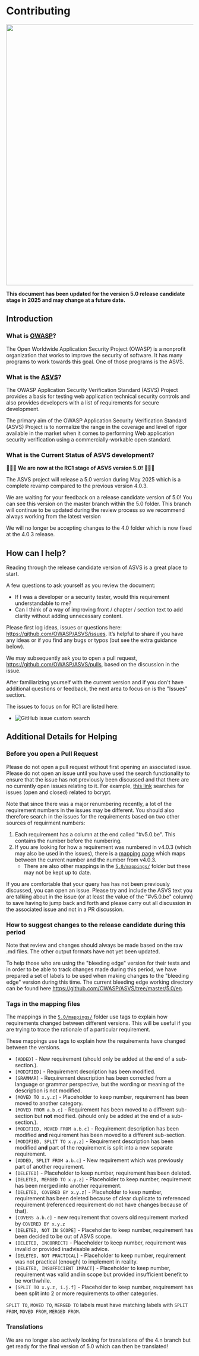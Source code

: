 # Contributing

<img src="https://owasp.org/www-project-application-security-verification-standard/assets/images/OWASP_ASVS_Linkedin_Banner-01.jpg" width="700px">

**This document has been updated for the version 5.0 release candidate stage in 2025 and may change at a future date.**

## Introduction

### What is [OWASP](https://owasp.org/)?

The Open Worldwide Application Security Project (OWASP) is a nonprofit organization that works to improve the security of software. It has many programs to work towards this goal. One of those programs is the ASVS.

### What is the [ASVS](https://owasp.org/www-project-application-security-verification-standard/)?

The OWASP Application Security Verification Standard (ASVS) Project provides a basis for testing web application technical security controls and also provides developers with a list of requirements for secure development.

The primary aim of the OWASP Application Security Verification Standard (ASVS) Project is to normalize the range in the coverage and level of rigor available in the market when it comes to performing Web application security verification using a commercially-workable open standard.

### What is the Current Status of ASVS development?

🎉🎉🎉 **We are now at the RC1 stage of ASVS version 5.0!** 🎉🎉🎉

The ASVS project will release a 5.0 version during May 2025 which is a complete revamp compared to the previous version 4.0.3.

We are waiting for your feedback on a release candidate version of 5.0! You can see this version on the master branch within the 5.0 folder. This branch will continue to be updated during the review process so we recommend always working from the latest version

We will no longer be accepting changes to the 4.0 folder which is now fixed at the 4.0.3 release.

## How can I help?

Reading through the release candidate version of ASVS is a great place to start.

A few questions to ask yourself as you review the document:

* If I was a developer or a security tester, would this requirement understandable to me?
* Can I think of a way of improving front / chapter / section text to add clarity without adding unnecessary content.

Please first log ideas, issues or questions here: https://github.com/OWASP/ASVS/issues. It’s helpful to share if you have any ideas or if you find any bugs or typos (but see the extra guidance below).

We may subsequently ask you to open a pull request, https://github.com/OWASP/ASVS/pulls, based on the discussion in the issue. 

After familiarizing yourself with the current version and if you don't have additional questions or feedback, the next area to focus on is the "Issues" section. 

The issues to focus on for RC1 are listed here:

- ![GitHub issue custom search](https://img.shields.io/github/issues-search?query=repo%3AOWASP%2FASVS%20label%3A%22_5.0%20-%20rc1%22%20state%3Aopen&label=_5.0%20-%20rc1&labelColor=%2399F2D1&color=grey&link=https%3A%2F%2Fgithub.com%2FOWASP%2FASVS%2Fissues%3Fq%3Dis%253Aissue%2520state%253Aopen%2520label%253A%2522_5.0%2520-%2520rc1%2522)

## Additional Details for Helping

### Before you open a Pull Request

Please do not open a pull request without first opening an associated issue. Please do not open an issue until you have used the search functionality to ensure that the issue has not previously been discussed and that there are no currently open issues relating to it. For example, [this link](https://github.com/OWASP/ASVS/issues?q=is%3Aissue+bcrypt) searches for issues (open and closed) related to bcrypt.

Note that since there was a major renumbering recently, a lot of the requirement numbers in the issues may be different. You should also therefore search in the issues for the requirements based on two other sources of requirment numbers:

1) Each requirement has a column at the end called "#v5.0.be". This contains the number before the numbering.
2) If you are looking for how a requirement was numbered in v4.0.3 (which may also be used in the issues), there is a [mapping page](https://asvs.dev/mapping_v5.0.0_to_v4.0.3.html) which maps between the current number and the number from v4.0.3.
    -  There are also other mappings in the [`5.0/mappings/`](https://github.com/OWASP/ASVS/tree/master/5.0/mappings/) folder but these may not be kept up to date.

If you are comfortable that your query has  has not been previously discussed, you can open an issue. Please try and include the ASVS text you are talking about in the issue (or at least the value of the "#v5.0.be" column) to save having to jump back and forth and please carry out all discussion in the associated issue and not in a PR discussion.

### How to suggest changes to the release candidate during this period

Note that review and changes should always be made based on the raw .md files. The other output formats have not yet been updated.

To help those who are using the "bleeding edge" version for their tests and in order to be able to track changes made during this period, we have prepared a set of labels to be used when making changes to the "bleeding edge" version during this time. The current bleeding edge working directory can be found here <https://github.com/OWASP/ASVS/tree/master/5.0/en>.

### Tags in the mapping files

The mappings in the [`5.0/mappings/`](https://github.com/OWASP/ASVS/tree/master/5.0/mappings/) folder use tags to explain how requirements changed between different versions. This will be useful if you are trying to trace the rationale of a particular requirement.

These mappings use tags to explain how the requirements have changed between the versions.

* `[ADDED]` - New requirement (should only be added at the end of a sub-section.).
* `[MODIFIED]` - Requirement description has been modified.
* `[GRAMMAR]` - Requirement description has been corrected from a language or grammar perspective, but the wording or meaning of the description is not modified.
* `[MOVED TO x.y.z]` - Placeholder to keep number, requirement has been moved to another category.
* `[MOVED FROM a.b.c]` - Requirement has been moved to a different sub-section but **not** modified. (should only be added at the end of a sub-section.).
* `[MODIFIED, MOVED FROM a.b.c]` - Requirement description has been modified **and** requirement has been moved to a different sub-section.
* `[MODIFIED, SPLIT TO x.y.z]` - Requirement description has been modified **and** part of the requirement is split into a new separate requirement.
* `[ADDED, SPLIT FROM a.b.c]` - New requirement which was previously part of another requirement.
* `[DELETED]` - Placeholder to keep number, requirement has been deleted.
* `[DELETED, MERGED TO x.y.z]` - Placeholder to keep number, requirement has been merged into another requirement.
* `[DELETED, COVERED BY x.y.z]` - Placeholder to keep number, requirement has been deleted because of clear duplicate to referenced requirement (referenced requirement do not have changes because of that).
* `[COVERS a.b.c]` - new requirement that covers old requirement marked by `COVERED BY x.y.z`
* `[DELETED, NOT IN SCOPE]` - Placeholder to keep number, requirement has been decided to be out of ASVS scope.
* `[DELETED, INCORRECT]` - Placeholder to keep number, requirement was invalid or provided inadvisable advice.
* `[DELETED, NOT PRACTICAL]` - Placeholder to keep number, requirement was not practical (enough) to implement in reality.
* `[DELETED, INSUFFICIENT IMPACT]` - Placeholder to keep number, requirement was valid and in scope but provided insufficient benefit to be worthwhile.
* `[SPLIT TO x.y.z, i.j.f]` - Placeholder to keep number, requirement has been split into 2 or more requirements to other categories.

<!--
* `[LEVEL L1 > L2]` - Requirement level has changed. Level change label may exist also for `[MODIFIED]`, `[MOVED FROM]` and `[SPLIT FROM]`
-->

`SPLIT TO`, `MOVED TO`, `MERGED TO` labels must have matching labels with `SPLIT FROM`, `MOVED FROM`, `MERGED FROM`.

### Translations

We are no longer also actively looking for translations of the 4.n branch but get ready for the final version of 5.0 which can then be translated!

<!--

NOTE: This content will be brought back in, related to 5.0 when 5.0 is ready

If you are interested in creating a translation, here are some pointers for how you can help us:

* Please first of all search the repository to see if there is already a translation for your proposed language. We currently have completed or in-progress translations in the following languages (but please search anyway in case this list is superseded!):
    * In-progress
        * None
    * v4.0.3
        * Spanish
        * Simplified Chinese
        * Arabic
        * Russian
        * French
        * German
        * Portuguese
        * Italian
    * v4.0.2
        * German
        * Russian
    * v4.0.1
        * Persian
        * Turkish
        * Japanese
* If the language you are interested in appears, it would be great if you could reach out to the translator to see if you can help them.
* Often there is work to do in creating markdown files or updating the translation to keep it up to date with latest changes.
* We would request that you base your translation on the 4.0/en folder in the master branch as this is now static at the 4.0.3 version.
* In order to start a translation, please start by forking the ASVS repository.
    * If you are updating an existing translation which has markdown (just French as of December 2021), you can make modifications to the files in the existing folder based on language code (just /fr as at December 2021).
    * If you are starting a new markdown translation, take a copy of the /en folder and rename it to the 2 character language code which will be used for the translation.
* When you have completed the translation, please open a Pull Request against the master ASVS branch and one of the leaders will look at integrating it.
* The leader will also use the relevant scripts to create the documents from the raw markdown (or you can if you want to save us some trouble).
* Finally, the leader will back port the translation into the branch containing the ASVS version which was targeted (at this point, presumably v4.0.3).

Thank you for your help!!
->
